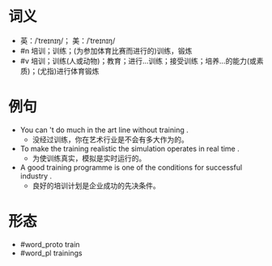 # 词义
- 英：/ˈtreɪnɪŋ/； 美：/ˈtreɪnɪŋ/
- #n 培训；训练；(为参加体育比赛而进行的)训练，锻炼
- #v 培训；训练(人或动物)；教育；进行…训练；接受训练；培养…的能力(或素质)；(尤指)进行体育锻炼
# 例句
- You can 't do much in the art line without training .
	- 没经过训练，你在艺术行业是不会有多大作为的。
- To make the training realistic the simulation operates in real time .
	- 为使训练真实，模拟是实时运行的。
- A good training programme is one of the conditions for successful industry .
	- 良好的培训计划是企业成功的先决条件。
# 形态
- #word_proto train
- #word_pl trainings
